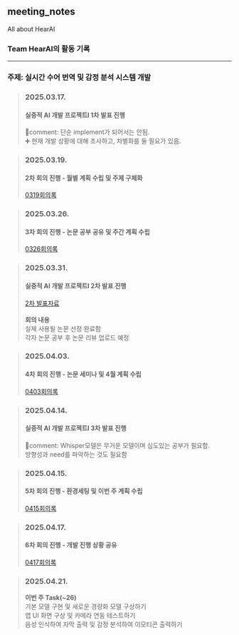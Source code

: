## meeting_notes
All about HearAI
### Team HearAI의 활동 기록
<hr>

### 주제: 실시간 수어 번역 및 감정 분석 시스템 개발

> ### 2025.03.17.
> #### 실증적 AI 개발 프로젝트I 1차 발표 진행 <br>
> 📌comment: 단순 implement가 되어서는 안됨.<br>
> ➕ 현재 개발 상황에 대해 조사하고, 차별화를 둘 필요가 있음.<br>

> ### 2025.03.19.
> #### 2차 회의 진행 - 월별 계획 수립 및 주제 구체화
> [0319회의록](https://github.com/2025HearAI/meeting_notes/blob/main/0319_%ED%9A%8C%EC%9D%98%EB%A1%9D.md)

> ### 2025.03.26.
> #### 3차 회의 진행 - 논문 공부 공유 및 주간 계획 수립
> [0326회의록](https://github.com/2025HearAI/meeting_notes/blob/main/0326_%ED%9A%8C%EC%9D%98%EB%A1%9D.md)

> ### 2025.03.31.
> #### 실증적 AI 개발 프로젝트I 2차 발표 진행 <br>
> [2차 발표자료](https://github.com/2025HearAI/meeting_notes/issues/2) <br>
> <br>
> **회의 내용** <br>
> 실제 사용될 논문 선정 완료함 <br>
> 각자 논문 공부 후 논문 리뷰 업로드 예정 


> ### 2025.04.03.
> #### 4차 회의 진행 - 논문 세미나 및 4월 계획 수립
> [0403회의록](https://github.com/2025HearAI/meeting_notes/blob/main/0403_%ED%9A%8C%EC%9D%98%EB%A1%9D.md)

> ### 2025.04.14.
> #### 실증적 AI 개발 프로젝트I 3차 발표 진행 <br>
> 📌comment: Whisper모델은 무거운 모델이며 심도있는 공부가 필요함.<br>
> 방향성과 need를 파악하는 것도 필요함

> ### 2025.04.15.
> #### 5차 회의 진행 - 환경세팅 및 이번 주 계획 수립
> [0415회의록](https://github.com/2025HearAI/meeting_notes/blob/main/0415_%ED%9A%8C%EC%9D%98%EB%A1%9D.md)

> ### 2025.04.17.
> #### 6차 회의 진행 - 개발 진행 상황 공유
> [0417회의록](https://github.com/2025HearAI/meeting_notes/blob/main/0417_%ED%9A%8C%EC%9D%98%EB%A1%9D.md)

> ### 2025.04.21.
> **이번 주 Task(~26)** <br>
> 기본 모델 구현 및 새로운 경량화 모델 구상하기 <br>
> 앱 UI 화면 구상 및 카메라 연동 테스트하기 <br> 
> 음성 인식하여 자막 출력 및 감정 분석하여 이모티콘 출력하기 <br> 

